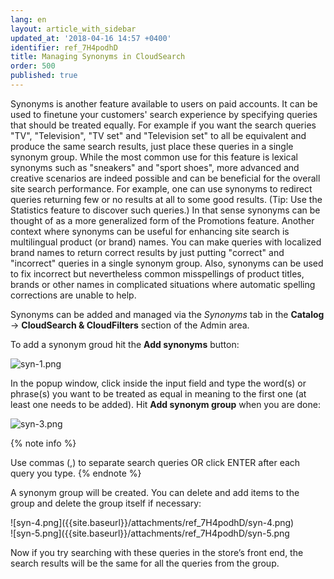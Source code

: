 ```yaml
---
lang: en
layout: article_with_sidebar
updated_at: '2018-04-16 14:57 +0400'
identifier: ref_7H4podhD
title: Managing Synonyms in CloudSearch
order: 500
published: true
---
```

Synonyms is another feature available to users on paid accounts. It can be used to fine­tune your customers' search experience by specifying queries that should be treated equally. For example if you want the search queries "TV", "Television", "TV set" and "Television set" to all be equivalent and produce the same search results, just place these queries in a single synonym group. While the most common use for this feature is lexical synonyms such as "sneakers" and "sport shoes", more advanced and creative scenarios are indeed possible and can be beneficial for the overall site search performance. For example, one can use synonyms to redirect queries returning few or no results at all to some good results. (Tip: Use the Statistics feature to discover such queries.) In that sense synonyms can be thought of as a more generalized form of the Promotions feature. Another context where synonyms can be useful for enhancing site search is multilingual product (or brand) names. You can make queries with localized brand names to return correct results by just putting "correct" and "incorrect" queries in a single synonym group. Also, synonyms can be used to fix incorrect but nevertheless common misspellings of product titles, brands or other names in complicated situations where automatic spelling corrections are unable to help. 

Synonyms can be added and managed via the _Synonyms_ tab in the **Catalog** -> **CloudSearch & CloudFilters** section of the Admin area. 

To add a synonym groud hit the **Add synonyms** button:

![syn-1.png]({{site.baseurl}}/attachments/ref_7H4podhD/syn-1.png)


In the popup window, click inside the input field and type the word(s) or phrase(s) you want to be treated as equal in meaning to the first one (at least one needs to be added). 
Hit **Add synonym group** when you are done:

![syn-3.png]({{site.baseurl}}/attachments/ref_7H4podhD/syn-3.png)


{% note info %}

Use commas (,) to separate search queries OR click ENTER after each query you type.
{% endnote %}


A synonym group will be created. You can delete and add items to the group and delete the group itself if necessary:

<div class="ui stackable two column grid">
  <div class="column" markdown="span">![syn-4.png]({{site.baseurl}}/attachments/ref_7H4podhD/syn-4.png)</div>
  <div class="column" markdown="span">![syn-5.png]({{site.baseurl}}/attachments/ref_7H4podhD/syn-5.png</div>
</div>

Now if you try searching with these queries in the store’s front end, the search results will be the same for all the queries from the group.
